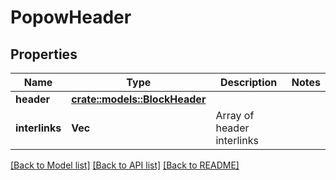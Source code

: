 # PopowHeader

## Properties

Name | Type | Description | Notes
------------ | ------------- | ------------- | -------------
**header** | [**crate::models::BlockHeader**](BlockHeader.md) |  | 
**interlinks** | **Vec<String>** | Array of header interlinks | 

[[Back to Model list]](../README.md#documentation-for-models) [[Back to API list]](../README.md#documentation-for-api-endpoints) [[Back to README]](../README.md)


